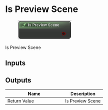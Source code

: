 # Is Preview Scene

<div align="left" data-full-width="false"><figure><img src="../../../.gitbook/assets/is_preview_scene.png" alt=""><figcaption></figcaption></figure></div>

Is Preview Scene

## Inputs

## Outputs

<table><thead><tr><th width="170">Name</th><th>Description</th></tr></thead><tbody><tr><td>Return Value</td><td>Is Preview Scene</td></tr></tbody></table>
